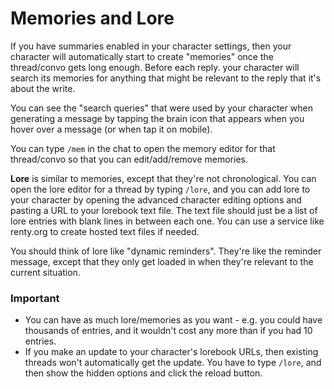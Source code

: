 # Memories and Lore
If you have summaries enabled in your character settings, then your character will automatically start to create "memories" once the thread/convo gets long enough. Before each reply. your character will search its memories for anything that might be relevant to the reply that it's about the write.

You can see the "search queries" that were used by your character when generating a message by tapping the brain icon that appears when you hover over a message (or when tap it on mobile).

You can type `/mem` in the chat to open the memory editor for that thread/convo so that you can edit/add/remove memories.

**Lore** is similar to memories, except that they're not chronological. You can open the lore editor for a thread by typing `/lore`, and you can add lore to your character by opening the advanced character editing options and pasting a URL to your lorebook text file. The text file should just be a list of lore entries with blank lines in between each one. You can use a service like renty.org to create hosted text files if needed.

You should think of lore like "dynamic reminders". They're like the reminder message, except that they only get loaded in when they're relevant to the current situation.

### Important
 * You can have as much lore/memories as you want - e.g. you could have thousands of entries, and it wouldn't cost any more than if you had 10 entries.
 * If you make an update to your character's lorebook URLs, then existing threads won't automatically get the update. You have to type `/lore`, and then show the hidden options and click the reload button.
